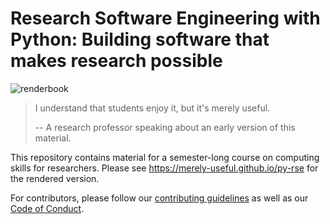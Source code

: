 # Research Software Engineering with Python: Building software that makes research possible

<!-- badges: start -->
![renderbook](https://github.com/merely-useful/py-rse/workflows/renderbook/badge.svg)
<!-- badges: end -->

> I understand that students enjoy it, but it's merely useful.
>
> -- A research professor speaking about an early version of this material.

This repository contains material for a semester-long course on computing skills for researchers.
Please see <https://merely-useful.github.io/py-rse> for the rendered version.

For contributors, please follow our [contributing guidelines](.github/CONTRIBUTING.md)
as well as our [Code of Conduct](CONDUCT.md).
